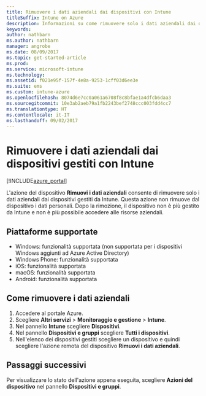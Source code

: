 ```yaml
---
title: Rimuovere i dati aziendali dai dispositivi con Intune
titleSuffix: Intune on Azure
description: Informazioni su come rimuovere solo i dati aziendali dai dispositivi gestiti con Intune."
keywords: 
author: nathbarn
ms.author: nathbarn
manager: angrobe
ms.date: 08/09/2017
ms.topic: get-started-article
ms.prod: 
ms.service: microsoft-intune
ms.technology: 
ms.assetid: f021e95f-157f-4e8a-9253-1cff03d6ee3e
ms.suite: ems
ms.custom: intune-azure
ms.openlocfilehash: 8074d6e7cc0a061a6708f8c8bfae1a4dfcb6daa3
ms.sourcegitcommit: 10e3ab2aeb79a1fb2243bef2748ccc003fdd4cc7
ms.translationtype: HT
ms.contentlocale: it-IT
ms.lasthandoff: 09/02/2017
---
```

# <a name="remove-company-data-from-intune-managed-devices"></a>Rimuovere i dati aziendali dai dispositivi gestiti con Intune


[!INCLUDE[azure_portal](./includes/azure_portal.md)]

L'azione del dispositivo **Rimuovi i dati aziendali** consente di rimuovere solo i dati aziendali dai dispositivi gestiti da Intune. Questa azione non rimuove dal dispositivo i dati personali. Dopo la rimozione, il dispositivo non è più gestito da Intune e non è più possibile accedere alle risorse aziendali.

## <a name="supported-platforms"></a>Piattaforme supportate

- Windows: funzionalità supportata (non supportata per i dispositivi Windows aggiunti ad Azure Active Directory)
- Windows Phone: funzionalità supportata
- iOS: funzionalità supportata
- macOS: funzionalità supportata
- Android: funzionalità supportata

## <a name="how-to-remove-company-data"></a>Come rimuovere i dati aziendali

1. Accedere al portale Azure.
2. Scegliere **Altri servizi** > **Monitoraggio e gestione** > **Intune**.
3. Nel pannello **Intune** scegliere **Dispositivi**.
4. Nel pannello **Dispositivi e gruppi** scegliere **Tutti i dispositivi**.
5. Nell'elenco dei dispositivi gestiti scegliere un dispositivo e quindi scegliere l'azione remota del dispositivo **Rimuovi i dati aziendali**.

## <a name="next-steps"></a>Passaggi successivi

Per visualizzare lo stato dell'azione appena eseguita, scegliere **Azioni del dispositivo** nel pannello **Dispositivi e gruppi**.
